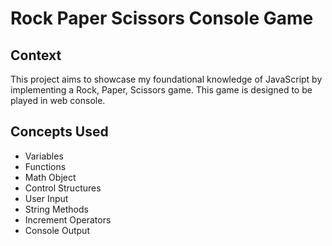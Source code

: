 # Rock Paper Scissors Console Game

## Context

This project aims to showcase my foundational knowledge of JavaScript by implementing a Rock, Paper, Scissors game. This game is designed to be played in web console.

## Concepts Used

- Variables
- Functions
- Math Object
- Control Structures
- User Input
- String Methods
- Increment Operators
- Console Output
